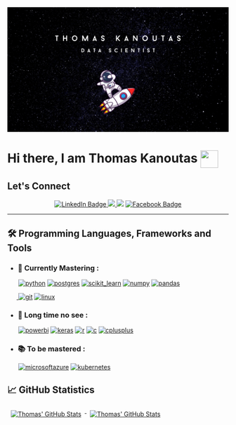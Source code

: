 <div id="header" align="center">
  <img src="https://github.com/tkanoutas/tkanoutas/blob/main/GitHubHeader.png"/>
</div>


<h1>
  Hi there, I am Thomas Kanoutas
  <img align="center" src="https://c.tenor.com/nebZyl8oN7IAAAAi/wave-hello.gif" width="40" height="40"/>
</h1>

##  Let's Connect
<div id="badges" align="center">
  <a href="https://www.linkedin.com/in/thomaskanoutas/">
    <img src="https://img.shields.io/badge/LinkedIn-blue?style=for-the-badge&logo=linkedin&logoColor=white" alt="LinkedIn Badge"/>
  </a>
    <a href="https://github.com/tkanoutas" target="blank"><img src="https://img.shields.io/badge/github-%23121011.svg?style=for-the-badge&logo=github&logoColor=white"/>
  </a>
  <a href="mailto:kanoutas.tom@gmail.com" target="blank"><img src="https://img.shields.io/badge/Gmail-D14836?style=for-the-badge&logo=gmail&logoColor=white"/></a>
  <a href="https://www.facebook.com/ThomasKanoutas">
    <img src="https://img.shields.io/badge/Facebook-1877F2?style=for-the-badge&logo=facebook&logoColor=white" alt="Facebook Badge"/>
  </a>
</div>

---
## 🛠️ Programming Languages, Frameworks and Tools
* ### 🚀 Currently Mastering :
&ensp;&ensp;&ensp; <a href="https://www.python.org" target="_blank"> <img src="https://img.shields.io/badge/Python-FFD43B?style=for-the-badge&logo=python&logoColor=blue" alt="python" width="" height=""/></a>
<a href="https://www.postgresql.org" target="_blank"> <img src="https://img.shields.io/badge/PostgreSQL-316192?style=for-the-badge&logo=postgresql&logoColor=white" alt="postgres" width="" height=""/></a>
<a href="https://scikit-learn.org/stable/tutorial/index.html" target="_blank"> <img src="https://img.shields.io/badge/scikit_learn-F7931E?style=for-the-badge&logo=scikit-learn&logoColor=white" alt="scikit_learn" width="" height=""/></a>
<a href="https://numpy.org" target="_blank"> <img src="https://img.shields.io/badge/Numpy-777BB4?style=for-the-badge&logo=numpy&logoColor=white" alt="numpy" width="" height=""/></a>
<a href="https://pandas.pydata.org/docs/" target="_blank"> <img src="https://img.shields.io/badge/Pandas-2C2D72?style=for-the-badge&logo=pandas&logoColor=white" alt="pandas" width="" height=""/></a>

&ensp;&ensp;&ensp;<a href="https://git-scm.com/" target="_blank"> <img src="https://img.shields.io/badge/GIT-E44C30?style=for-the-badge&logo=git&logoColor=white" alt="git" width="" height=""/></a>
<a href="https://www.linux.org/" target="_blank"> <img src="https://img.shields.io/badge/Linux-FCC624?style=for-the-badge&logo=linux&logoColor=black" alt="linux" width="" height=""/></a>
* ### 🙈 Long time no see :
&ensp;&ensp;&ensp; <a href="https://powerbi.microsoft.com/en-us/" target="_blank"> <img src="https://img.shields.io/badge/PowerBI-F2C811?style=for-the-badge&logo=Power%20BI&logoColor=white" alt="powerbi" width="" height=""/></a>
<a href="https://keras.io" target="_blank"> <img src="https://img.shields.io/badge/Keras-FF0000?style=for-the-badge&logo=keras&logoColor=whit" alt="keras" width="" height=""/></a>
<a href="https://www.r-project.org/" target="_blank"> <img src="https://img.shields.io/badge/R-276DC3?style=for-the-badge&logo=r&logoColor=white" alt="r" width="" height=""/></a>
<a href="https://www.cprogramming.com/" target="_blank"> <img src="https://img.shields.io/badge/C-00599C?style=for-the-badge&logo=c&logoColor=white" alt="c" width="" height=""/></a>
<a href="https://www.w3schools.com/cpp/" target="_blank"> <img src="https://img.shields.io/badge/C%2B%2B-00599C?style=for-the-badge&logo=c%2B%2B&logoColor=white" alt="cplusplus" width="" height=""/></a>
* ### 📚 To be mastered :
&ensp;&ensp;&ensp; <a href="https://azure.microsoft.com/en-us" target="_blank"> <img src="https://img.shields.io/badge/microsoft%20azure-0089D6?style=for-the-badge&logo=microsoft-azure&logoColor=white" alt="microsoftazure" width="" height=""/></a>
<a href="https://kubernetes.io/docs/tutorials/kubernetes-basics/" target="_blank"> <img src="https://img.shields.io/badge/kubernetes-326ce5.svg?&style=for-the-badge&logo=kubernetes&logoColor=white" alt="kubernetes" width="" height=""/></a>

## 📈 GitHub Statistics
<!-- GitHub Stats by github-readme-stats.vercel.app -->
<a href="https://github.com/tkanoutas">
  <img align="top" style="margin:0.5rem" src="https://github-readme-stats.vercel.app/api/top-langs/?username=tkanoutas&title_color=ffffff&text_color=c9cacc&icon_color=4AB197&bg_color=1A2B34&hide=html,css" alt="Thomas' GitHub Stats" />
</a>
<a href="https://github.com/tkanoutas">
  <img align="top" style="margin:0.5rem" src="https://github-readme-stats.vercel.app/api?username=tkanoutas&show_icons=true&count_private=true&title_color=ffffff&text_color=c9cacc&icon_color=D8BFD8&bg_color=1A2B34&rank_icon=github" alt="Thomas' GitHub Stats" />
</a>